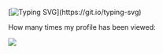 [![Typing SVG](https://readme-typing-svg.demolab.com?font=Comic+Neue&weight=900&size=30&pause=1000&color=FFC100&width=435&lines=HII+IM+CUNK!!!)](https://git.io/typing-svg)


How many times my profile has been viewed:

![](https://komarev.com/ghpvc/?username=cunkerion&color=yellow&style=for-the-badge)
<!--
**cunkerion/cunkerion** is a ✨ _special_ ✨ repository because its `README.md` (this file) appears on your GitHub profile.

Here are some ideas to get you started:

- 🔭 I’m currently working on ...
- 🌱 I’m currently learning ...
- 👯 I’m looking to collaborate on ...
- 🤔 I’m looking for help with ...
- 💬 Ask me about ...
- 📫 How to reach me: ...
- 😄 Pronouns: ...
- ⚡ Fun fact: ...
-->
